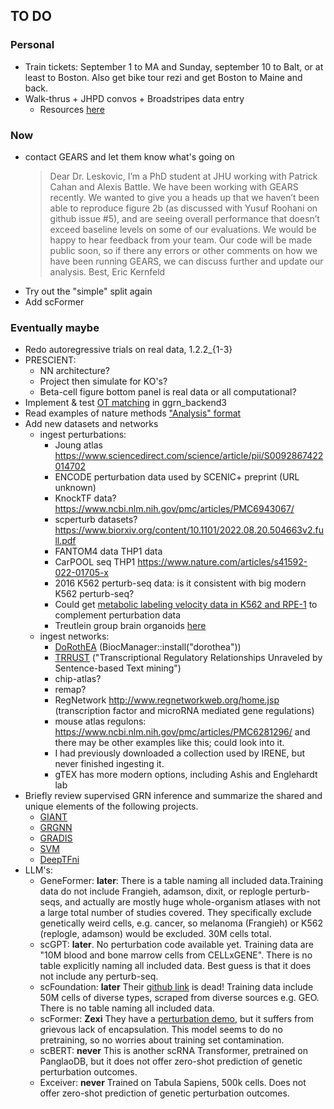 ## TO DO

### Personal

- Train tickets: September 1 to MA and Sunday, september 10 to Balt, or at least to Boston. Also get bike tour rezi and get Boston to Maine and back.
- Walk-thrus + JHPD convos + Broadstripes data entry
    - Resources [here](https://docs.google.com/document/d/1kVwgRLckzIaYc5bl-upF4Xz0KSOh-VjL1DqORaeQZi4/edit)

### Now

- contact GEARS and let them know what's going on
    > Dear Dr. Leskovic,
    I’m a PhD student at JHU working with Patrick Cahan and Alexis Battle. We have been working with GEARS recently. We wanted to give you a heads up that we haven’t been able to reproduce figure 2b (as discussed with Yusuf Roohani on github issue #5), and are seeing overall performance that doesn’t exceed baseline levels on some of our evaluations. We would be happy to hear feedback from your team. Our code will be made public soon, so if there any errors or other comments on how we have been running GEARS, we can discuss further and update our analysis.
    Best,
    Eric Kernfeld
- Try out the "simple" split again
- Add scFormer

### Eventually maybe

- Redo autoregressive trials on real data, 1.2.2_{1-3} 
- PRESCIENT:
    - NN architecture?
    - Project then simulate for KO's?
    - Beta-cell figure bottom panel is real data or all computational? 
- Implement & test [OT matching](https://pythonot.github.io/auto_examples/plot_OT_1D.html) in ggrn_backend3
- Read examples of nature methods ["Analysis" format](https://www.nature.com/nmeth/content)
- Add new datasets and networks
    - ingest perturbations: 
        - Joung atlas https://www.sciencedirect.com/science/article/pii/S0092867422014702
        - ENCODE perturbation data used by SCENIC+ preprint (URL unknown) 
        - KnockTF data? https://www.ncbi.nlm.nih.gov/pmc/articles/PMC6943067/
        - scperturb datasets? https://www.biorxiv.org/content/10.1101/2022.08.20.504663v2.full.pdf
        - FANTOM4 data THP1 data
        - CarPOOL seq THP1 https://www.nature.com/articles/s41592-022-01705-x
        - 2016 K562 perturb-seq data: is it consistent with big modern K562 perturb-seq?
        - Could get [metabolic labeling velocity data in K562 and RPE-1](https://pubmed.ncbi.nlm.nih.gov/32139547/) to complement perturbation data
        - Treutlein group brain organoids [here](https://www.nature.com/articles/s41586-022-05279-8)
    - ingest networks:
        - [DoRothEA](https://saezlab.github.io/dorothea/articles/single_cell_vignette.html) (BiocManager::install("dorothea"))
        - [TRRUST](https://www.grnpedia.org/trrust/downloadnetwork.php) ("Transcriptional Regulatory Relationships Unraveled by Sentence-based Text mining")
        - chip-atlas?
        - remap?
        - RegNetwork http://www.regnetworkweb.org/home.jsp (transcription factor and microRNA mediated gene regulations)
        - mouse atlas regulons: https://www.ncbi.nlm.nih.gov/pmc/articles/PMC6281296/ and there may be other examples like this; could look into it. 
        - I had previously downloaded a collection used by IRENE, but never finished ingesting it.
        - gTEX has more modern options, including Ashis and Englehardt lab
- Briefly review supervised GRN inference and summarize the shared and unique elements of the following projects. 
    - [GIANT](https://giant.princeton.edu/)
    - [GRGNN](https://pubmed.ncbi.nlm.nih.gov/33294129/)
    - [GRADIS](https://www.nature.com/articles/s41540-020-0140-1)
    - [SVM](https://academic.oup.com/bib/article/15/2/195/212108)
    - [DeepTFni](https://www.nature.com/articles/s42256-022-00469-5#Abs1)
- LLM's:
    - GeneFormer: **later**: There is a table naming all included data.Training data do not include Frangieh, adamson, dixit, or replogle perturb-seqs, and actually are mostly huge whole-organism atlases with not a large total number of studies covered. They specifically exclude genetically weird cells, e.g. cancer, so melanoma (Frangieh) or K562 (replogle, adamson) would be excluded. 30M cells total. 
    - scGPT: **later**. No perturbation code available yet. Training data are "10M blood and bone marrow cells from CELLxGENE". There is no table explicitly naming all included data. Best guess is that it does not include any perturb-seq. 
    - scFoundation: **later** Their [github link](https://github.com/biomap-research/scFoundation) is dead! Training data include 50M cells of diverse types, scraped from diverse sources e.g. GEO. There is no table naming all included data.
    - scFormer: **Zexi** They have a [perturbation demo](https://github.com/bowang-lab/scFormer/blob/main/examples/perturbation/dev_perturb.py), but it suffers from grievous lack of encapsulation. This model seems to do no pretraining, so no worries about training set contamination.
    - scBERT: **never** This is another scRNA Transformer, pretrained on PanglaoDB, but it does not offer zero-shot prediction of genetic perturbation outcomes.
    - Exceiver: **never** Trained on Tabula Sapiens, 500k cells. Does not offer zero-shot prediction of genetic perturbation outcomes.